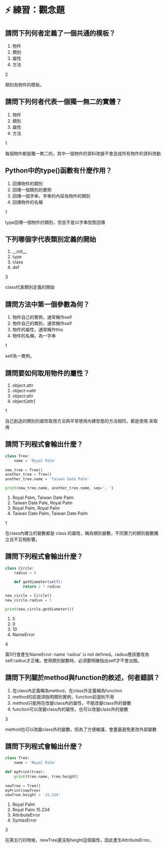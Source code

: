 # ⚡ 練習：觀念題

## 請問下列何者定義了一個共通的模板？

1. 物件
2. 類別
3. 屬性
4. 方法

2

類別為物件的模板。

## 請問下列何者代表一個獨一無二的實體？

1. 物件
2. 類別
3. 屬性
4. 方法

1

每個物件都是獨一無二的，其中一個物件的資料改變不會造成所有物件的資料改動

## Python中的type()函數有什麼作用？

1. 回傳物件的類別
2. 回傳一個類別的實例
3. 回傳一個字串，字串的內容為物件的類別
4. 回傳物件的名稱

1

type回傳一個物件的類別，但並不是以字串型態回傳

## 下列哪個字代表類別定義的開始

1. \_\_init\_\_
2. type
3. class
4. def

3

class代表類別定義的開始

## 請問方法中第一個參數為何？

1. 物件自己的實例，通常稱作self
2. 物件自己的類別，通常稱作self
3. 物件的屬性，通常稱作this
4. 物件的名稱，為一字串

1

self為一實例。

## 請問要如何取用物件的屬性？

1. object.attr
2. object->attr
3. object:attr
4. object\[attr]

1

自己創造的類別的屬性取用方法與平常使用內建型態的方法相同，都是使用.來取用

## 請問下列程式會輸出什麼？

```python
class Tree:
    name = 'Royal Palm'
    
new_tree = Tree()
another_tree = Tree()
another_tree.name = 'Taiwan Date Palm'

print(new_tree.name, another_tree.name, sep=', ')
```

1. Royal Palm, Taiwan Date Palm
2. Taiwan Date Pale, Royal Palm
3. Royal Palm, Royal Palm
4. Taiwan Date Palm, Taiwan Date Palm

1

在class內建立的變數都是 class 的屬性，稱為類別變數，不同實力的類別變數獨立且不互相影響。

## 請問下列程式會輸出什麼？

```python
class Circle:
    radius = 0
      
    def getDiameter(self):
        return 2 * radius

new_circle = Circle()
new_circle.radius = 5

print(new_circle.getDiameter())
```

1. 5
2. 0
3. 10
4. NameError

4

第5行會產生NameError: name 'radius' is not defined。radius應該要改為self.radius才正確。使用類別變數時，必須要明確指出self才不會出錯。

## 請問下列關於method與function的敘述，何者錯誤？

1. 在class內定義稱為method，在class外定義稱為function
2. method的前面須指明類別實例，function前面則不用
3. method只能用在改變class內的屬性，不能改變class外的變數
4. function可以改變class內的屬性，也可以改變class外的變數

3

method也可以改變class外的變數，但為了方便維護，會盡量避免更改外部變數

## 請問下列程式會輸出什麼？

```python
class Tree:
    name = 'Royal Palm'
    
def myPrint(tree):
    print(tree.name, tree.height)
    
newTree = Tree()
myPrint(newTree)
newTree.height = '15.234'
```

1. Royal Palm
2. Royal Palm 15.234
3. AttributeError
4. SyntaxError

3

在第五行的時候，newTree還沒有height這個屬性，因此產生AttributeError。



